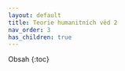 ```yaml
---
layout: default
title: Teorie humanitních věd 2
nav_order: 3
has_children: true
---
```

Obsah
{:toc}
